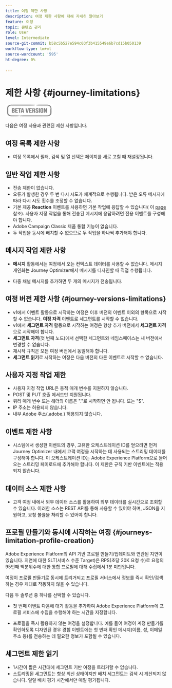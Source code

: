 ```yaml
---
title: 여정 제한 사항
description: 여정 제한 사항에 대해 자세히 알아보기
feature: 여정
topic: 콘텐츠 관리
role: User
level: Intermediate
source-git-commit: b58c5b527e594c03f3b415549e6b7cd15b050139
workflow-type: tm+mt
source-wordcount: '595'
ht-degree: 0%

---
```


# 제한 사항 {#journey-limitations}

![](../assets/do-not-localize/badge.png)

다음은 여정 사용과 관련된 제한 사항입니다.

## 여정 목록 제한 사항

* 여정 목록에서 필터, 검색 및 열 선택은 페이지를 새로 고칠 때 재설정됩니다.

## 일반 작업 제한 사항

* 전송 제한이 없습니다. 
* 오류가 발생한 경우 두 번 다시 시도가 체계적으로 수행됩니다. 받은 오류 메시지에 따라 다시 시도 횟수를 조정할 수 없습니다. 
* 기본 제공 **Reaction** 이벤트를 사용하면 기본 작업에 응답할 수 있습니다( 이 [page](../building-journeys/reaction-events.md) 참조). 사용자 지정 작업을 통해 전송된 메시지에 응답하려면 전용 이벤트를 구성해야 합니다. 
* Adobe Campaign Classic 제품 통합 기능이 없습니다.
* 두 작업을 동시에 배치할 수 없으므로 두 작업을 하나씩 추가해야 합니다.

## 메시지 작업 제한 사항

* **메시지** 활동에서는 여정에서 오는 컨텍스트 데이터를 사용할 수 없습니다. 메시지 개인화는 Journey Optimizer에서 메시지를 디자인할 때 직접 수행됩니다.

* 다중 채널 메시지를 추가하면 두 개의 메시지가 전송됩니다.

## 여정 버전 제한 사항 {#journey-versions-limitations}

* v1에서 이벤트 활동으로 시작하는 여정은 이후 버전의 이벤트 이외의 항목으로 시작할 수 없습니다. **여정 자격** 이벤트로 세그먼트를 시작할 수 없습니다.
* v1에서 **세그먼트 자격** 활동으로 시작하는 여정은 항상 추가 버전에서 **세그먼트 자격**&#x200B;으로 시작해야 합니다.
* **세그먼트 자격**(첫 번째 노드)에서 선택한 세그먼트와 네임스페이스는 새 버전에서 변경할 수 없습니다.
* 재시작 규칙은 모든 여정 버전에서 동일해야 합니다.
* **세그먼트 읽기**로 시작하는 여정은 다음 버전의 다른 이벤트로 시작할 수 없습니다.
 

## 사용자 지정 작업 제한

* 사용자 지정 작업 URL은 동적 매개 변수를 지원하지 않습니다. 
* POST 및 PUT 호출 메서드만 지원됩니다. 
* 쿼리 매개 변수 또는 헤더의 이름은 &quot;.&quot;로 시작하면 안 됩니다. 또는 &quot;$&quot;. 
* IP 주소는 허용되지 않습니다. 
* 내부 Adobe 주소(.adobe.) 허용되지 않습니다.
 

## 이벤트 제한 사항

* 시스템에서 생성한 이벤트의 경우, 고유한 오케스트레이션 ID를 얻으려면 먼저 Journey Optimizer 내에서 고객 여정을 시작하는 데 사용되는 스트리밍 데이터를 구성해야 합니다. 이 오케스트레이션 ID는 Adobe Experience Platform으로 들어오는 스트리밍 페이로드에 추가해야 합니다. 이 제한은 규칙 기반 이벤트에는 적용되지 않습니다.
 

## 데이터 소스 제한 사항

* 고객 여정 내에서 외부 데이터 소스를 활용하여 외부 데이터를 실시간으로 조회할 수 있습니다. 이러한 소스는 REST API를 통해 사용할 수 있어야 하며, JSON을 지원하고, 요청 볼륨을 처리할 수 있어야 합니다.

## 프로필 만들기와 동시에 시작하는 여정 {#journeys-limitation-profile-creation}

Adobe Experience Platform의 API 기반 프로필 만들기/업데이트와 연관된 지연이 있습니다. 지연에 대한 SLT(서비스 수준 Target)은 RPS(초당 20K 요청 수)로 요청의 95번째 백분위수에 대한 통합 프로필에 대해 수집에서 1분 미만입니다.

여정이 프로필 만들기로 동시에 트리거되고 프로필 서비스에서 정보를 즉시 확인/검색하는 경우 제대로 작동하지 않을 수 있습니다.

다음 두 솔루션 중 하나를 선택할 수 있습니다.

* 첫 번째 이벤트 다음에 대기 활동을 추가하여 Adobe Experience Platform에 프로필 서비스에 수집을 수행해야 하는 시간을 지정합니다.

* 프로필을 즉시 활용하지 않는 여정을 설정합니다. 예를 들어 여정이 계정 만들기를 확인하도록 디자인된 경우 경험 이벤트에는 첫 번째 확인 메시지(이름, 성, 이메일 주소 등)를 전송하는 데 필요한 정보가 포함될 수 있습니다.

## 세그먼트 제한 읽기

* 1시간이 짧은 시간대에 세그먼트 기반 여정을 트리거할 수 없습니다.
* 스트리밍된 세그먼트는 항상 최신 상태이지만 배치 세그먼트는 검색 시 계산되지 않습니다. 일일 배치 평가 시간에서만 매일 평가됩니다.
